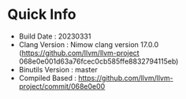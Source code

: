 # Quick Info
* Build Date : 20230331
* Clang Version : Nimow clang version 17.0.0 (https://github.com/llvm/llvm-project 068e0e001d63a76fcec0cb585ffe8832794115eb)
* Binutils Version : master
* Compiled Based : https://github.com/llvm/llvm-project/commit/068e0e00


